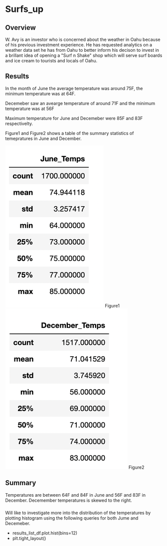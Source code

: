 # Surfs_up

## Overview

W. Avy is an investor who is concerned about the weather in Oahu because of his previous investment experience. He has requested analytics on a weather data set he has from Oahu to better inform his decison to invest in a brillant idea of opening a "Surf n Shake" shop which will serve surf boards and ice cream to tourists and locals of Oahu.


## Results

In the month of June the average temperature was around 75F, the minimum temperature was at 64F.

Decemeber saw an avearge temperature of around 71F and the minimum temperature was at 56F

Maximum temperature for June and Decemeber were 85F and 83F respectivelty. 

Figure1 and Figure2 shows a table of the summary statistics of temepratures in June and December.


![figure1](https://github.com/Elfreda2019/Surfs_up/blob/main/resources/June_temp.png)
Figure1
![figure2](https://github.com/Elfreda2019/Surfs_up/blob/main/resources/December_temp.png)
Figure2
## Summary

Temperatures are between 64F and 84F in June and 56F and 83F in December. Decemember temperatures is skewed to the right.

### 
Will like to investigate more into the distribution of the temperatures by plotting histogram using the following queries for both Jume and Decemeber.

* results_list_df.plot.hist(bins=12)
* plt.tight_layout()
